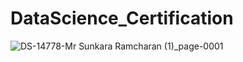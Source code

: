 # DataScience_Certification

![DS-14778-Mr  Sunkara Ramcharan (1)_page-0001](https://github.com/Ramcharan1965/DataScience_Certification/assets/90304029/ee123a18-f4ba-4977-9655-5593ae962870)
